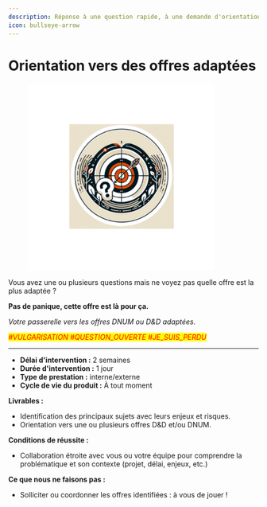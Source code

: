 ```yaml
---
description: Réponse à une question rapide, à une demande d'orientation
icon: bullseye-arrow
---
```


# Orientation vers des offres adaptées

<div data-full-width="false"><figure><img src="../../.gitbook/assets/offre_accompagnement_tech_orientation.png" alt="Image offre orientation" width="375"><figcaption></figcaption></figure></div>

Vous avez une ou plusieurs questions mais ne voyez pas quelle offre est la plus adaptée ?



**Pas de panique, cette offre est là pour ça.**



_Votre passerelle vers les offres DNUM ou D\&D adaptées._

_<mark style="color:red;">#VULGARISATION #QUESTION\_OUVERTE #JE\_SUIS\_PERDU</mark>_

***



* **Délai d'intervention :** 2 semaines
* **Durée d'intervention :** 1 jour
* **Type de prestation :** interne/externe
* **Cycle de vie du produit :** À tout moment



**Livrables :**&#x20;

* Identification des principaux sujets avec leurs enjeux et risques.
* Orientation vers une ou plusieurs offres D\&D et/ou DNUM.



**Conditions de réussite :**&#x20;

* Collaboration étroite avec vous ou votre équipe pour comprendre la problématique et son contexte (projet, délai, enjeux, etc.)



**Ce que nous ne faisons pas :**&#x20;

* Solliciter ou coordonner les offres identifiées : à vous de jouer !

